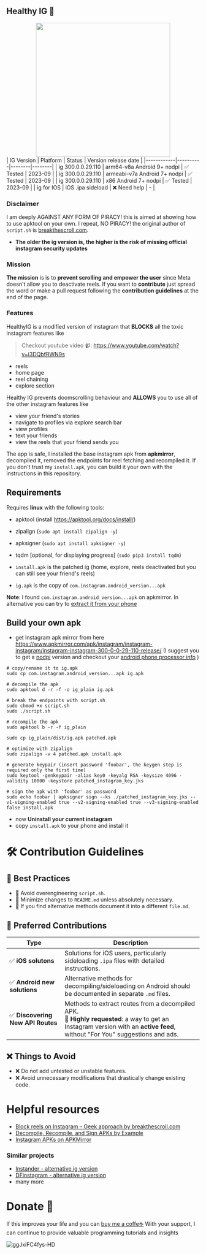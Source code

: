 ## Healthy IG 🌿
<div style="display: flex; justify-content: center;">
  <img src="https://github.com/user-attachments/assets/c2b2658c-6cca-4100-bbfb-eba8ffd53ec2" width="350" />
</div>
| IG Version | Platform | Status | Version release date |
|------------|----------|--------|--------|
| ig 300.0.0.29.110 | arm64-v8a Android 9+ nodpi | ✅ Tested | 2023-09 |
| ig 300.0.0.29.110 | armeabi-v7a Android 7+ nodpi | ✅ Tested | 2023-09 |
| ig 300.0.0.29.110 | x86 Android 7+ nodpi | ✅ Tested | 2023-09 |
| ig for IOS | iOS .ipa sideload | ❌ Need help | - |

### Disclaimer
I am deeply AGAINST ANY FORM OF PIRACY!
this is aimed at showing how to use apktool on your own.
I repeat, NO PIRACY!
the original author of `script.sh` is [breakthescroll.com](https://breakthescroll.com/).

- **The older the ig version is, the higher is the risk of missing official instagram security updates**
### Mission
**The mission** is is to **prevent scrolling and empower the user** since Meta doesn't allow you to deactivate reels.
If you want to **contribute** just spread the word or make a pull request following the **contribution guidelines** at the end of the page.
### Features

HealthyIG is a modified version of instagram that **BLOCKS** all the toxic instagram features like
> Checkout youtube video 📹: https://www.youtube.com/watch?v=i3DQbfRWN9s

- reels
- home page
- reel chaining 
- explore section

Healthy IG prevents doomscrolling behaviour and **ALLOWS** you to use all of the other
instagram features like

- view your friend's stories
- navigate to profiles via explore search bar
- view profiles
- text your friends
- view the reels that your friend sends you

The app is safe, I installed the base instagram apk from **apkmirror**, decompiled it, removed the endpoints
for reel fetching and recompiled it. If you don't trust my `install.apk`, you can build it your own with the instructions in this repository.

## Requirements
Requires **linux** with the following tools:

- apktool (install https://apktool.org/docs/install/)
- zipalign (`sudo apt install zipalign -y`)
- apksigner (`sudo apt install apksigner -y`)
- tqdm [optional, for displaying progress] (`sudo pip3 install tqdm`)

- `install.apk` is the patched ig (home, explore, reels deactivated but you can still see your friend's reels)
- `ig.apk` is the copy of `com.instagram.android_version...apk`

**Note**: I found `com.instagram.android_version...apk` on apkmirror. In alternative you can try to [extract it from your phone](https://breakthescroll.com/block-reels-instagram/)

## Build your own apk
- get instagram apk mirror from here https://www.apkmirror.com/apk/instagram/instagram-instagram/instagram-instagram-300-0-0-29-110-release/ (I suggest you to get a [nodpi](https://www.reddit.com/r/AndroidQuestions/comments/3tjtdg/whats_the_difference_between_downloading_a_nodpi/?rdt=33617) version and checkout your [android phone processor info](https://www.droidviews.com/check-android-phones-processor/) )

```
# copy/rename it to ig.apk
sudo cp com.instagram.android_version...apk ig.apk

# decompile the apk
sudo apktool d -r -f -o ig_plain ig.apk

# break the endpoints with script.sh
sudo chmod +x script.sh
sudo ./script.sh

# recompile the apk
sudo apktool b -r -f ig_plain

sudo cp ig_plain/dist/ig.apk patched.apk

# optimize with zipalign
sudo zipalign -v 4 patched.apk install.apk

# generate keypair (insert password 'foobar', the keygen step is required only the first time)
sudo keytool -genkeypair -alias key0 -keyalg RSA -keysize 4096 -validity 10000 -keystore patched_instagram_key.jks

# sign the apk with 'foobar' as password
sudo echo foobar | apksigner sign --ks ./patched_instagram_key.jks --v1-signing-enabled true --v2-signing-enabled true --v3-signing-enabled false install.apk
```
- now **Uninstall your current instagram**
- copy `install.apk` to your phone and install it

# 🛠️ Contribution Guidelines

## 🚀 Best Practices
- 🔹 Avoid overengineering `script.sh`.
- 🔹 Minimize changes to `README.md` unless absolutely necessary.
- 🔹 If you find alternative methods document it into a different `file.md`.
## 🎯 Preferred Contributions
| Type | Description |
|------|------------|
| ✅ **iOS solutons** | Solutions for iOS users, particularly sideloading `.ipa` files with detailed instructions. |
| ✅ **Android new solutions** | Alternative methods for decompiling/sideloading on Android should be documented in separate `.md` files. |
| ✅ **Discovering New API Routes** | Methods to extract routes from a decompiled APK.<br>📌 **Highly requested**: a way to get an Instagram version with an **active feed**, without "For You" suggestions and ads. |

## ❌ Things to Avoid
- ❌ Do not add untested or unstable features.
- ❌ Avoid unnecessary modifications that drastically change existing code.

# Helpful resources
* [Block reels on Instagram – Geek approach by breakthescroll.com](https://breakthescroll.com/block-reels-instagram/)
* [Decompile, Recompile, and Sign APKs by Example](https://umatechnology.org/decompile-recompile-and-sign-apks-by-example/)
* [Instagram APKs on APKMirror](https://www.apkmirror.com/apk/instagram/)
### Similar projects
* [Instander - alternative ig version](https://instandersapp.com/)
* [DFinstagram - alternative ig version](https://www.distractionfreeapps.com/)
* many more
# Donate 🎁
If this improves your life and you can [buy me a coffe☕](https://buymeacoffee.com/servizibon0) With your support, I can continue to provide valuable programming tutorials and insights

![ggJxiFC4fys-HD](https://github.com/user-attachments/assets/0ff89cc0-c1f8-4356-a0bc-23d594b99df2)

